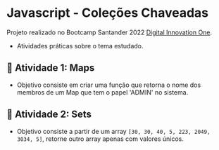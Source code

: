 # Javascript - Coleções Chaveadas

Projeto realizado no Bootcamp Santander 2022 [Digital Innovation One](https://digitalinnovation.one/).

- Atividades práticas sobre o tema estudado.



## 📄 Atividade 1: Maps

- Objetivo consiste em criar uma função que retorna o nome dos membros de um Map que tem o papel 'ADMIN' no sistema.

  

## 📄 Atividade 2: Sets

- Objetivo consiste a partir de um array `[30, 30, 40, 5, 223, 2049, 3034, 5]`, retorne outro array apenas com valores únicos.

  




